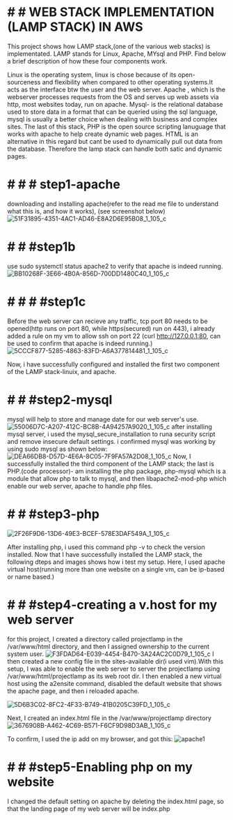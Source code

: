 # # # WEB STACK IMPLEMENTATION (LAMP STACK) IN AWS

This project shows how LAMP stack,(one of the various web stacks) is implementated. LAMP stands for Linux, Apache, MYsql and PHP. Find below a brief description of how these four components work.

Linux is the operating system, linux is chose because of its open-sourceness and flexibility when compared to other operating systems.It acts as the interface btw the user and the web server. Apache , which is the webserver processes requests from the OS and serves up web assets via http, most websites today, run on apache. Mysql- is the relational database used to store data in a format that can be queried using the sql language, mysql is usually a better choice when dealing with business and complex sites. The last of this stack, PHP is the open source scripting lanuguage that works with apache to help create dynamic web pages. HTML is an alternative in this regard but cant be used to dynamically pull out data from the database. Therefore the lamp stack can handle both satic and dynamic pages.
# # # # step1-apache
downloading and installing apache(refer to the read me file to understand what this is, and how it works), (see screenshot below)
![51F31895-4351-4AC1-AD46-E8A2D6E95B08_1_105_c](https://user-images.githubusercontent.com/80499748/112824457-66fb0b80-903f-11eb-80d3-2382ca7cde7b.jpeg)

# # # #step1b
use sudo systemctl status apache2 to verify that apache is indeed running.
![BB10268F-3E66-4B0A-856D-700DD1480C40_1_105_c](https://user-images.githubusercontent.com/80499748/112824849-e557ad80-903f-11eb-91b4-e4da7a0b2d8b.jpeg)

# # # # #step1c
Before the web server can recieve any traffic, tcp port 80 needs to be opened(http runs on port 80, while https(secured) run on 443), i already added a rule on my vm to allow ssh on port 22 (curl http://127.0.0.1:80, can be used to confirm that apache is indeed running.)
![5CCCF877-5285-4863-83FD-A6A377814481_1_105_c](https://user-images.githubusercontent.com/80499748/112825802-108ecc80-9041-11eb-9f28-d4b774648816.jpeg)

Now, i have successfully configured and installed the first two component of the LAMP stack-linuix, and apache.
# # # #step2-mysql
mysql will help to store and manage date for our web server's use.
![55006D7C-A207-412C-BC8B-4A94257A9020_1_105_c](https://user-images.githubusercontent.com/80499748/112827242-ec33ef80-9042-11eb-9857-31a22f01e6c7.jpeg)
after installing mysql server, i used the mysql_secure_installation to runa security script and remove insecure default settings. i confirmed mysql was working by using sudo mysql as shown below:
![DEA66DB8-D57D-4E6A-8C05-7F9FA57A2D08_1_105_c](https://user-images.githubusercontent.com/80499748/112827545-56e52b00-9043-11eb-972e-079297be19fc.jpeg)
Now, I successfully installed the third component of the LAMP stack; the last is PHP.(code processor)- am installing the php package, php-mysql which is a module that allow php to talk to mysql, and then libapache2-mod-php which enable our web server, apache to handle php files.
# # # #step3-php
![2F26F9D6-13D6-49E3-BCEF-578E3DAF549A_1_105_c](https://user-images.githubusercontent.com/80499748/112827782-a75c8880-9043-11eb-8939-919ceff71e5a.jpeg)

After installing php, i used this command php -v to check the version installed. Now that I have successfully installed the LAMP stack, the following dteps and images shows how i test my setup. Here, I used apache virtual host(running more than one website on a single vm, can be ip-based or name based.)

# # # #step4-creating a v.host for my web server
for this project, I created a directory called projectlamp in the /var/www/html directory, and then I assigned ownership to the current system user.
![F3FDAD64-E039-4454-B470-3A24AC2C0D79_1_105_c](https://user-images.githubusercontent.com/80499748/112829666-497d7000-9046-11eb-875a-b6eb318b9f38.jpeg)
I then created a new config file in the sites-available dir(i used vim).With this setup, I was able to enable the web server to server the projectlamp using /var/www/html/projectlamp as its web root dir. I then enabled a new virtual host using the a2ensite command, disabled the default website that shows the apache page, and then i reloaded apache.

![5D6B3C02-8FC2-4F33-B749-41B0205C39FD_1_105_c](https://user-images.githubusercontent.com/80499748/112830237-1be4f680-9047-11eb-9f02-e8ca20b017d7.jpeg)

Next, I created an index.html file in the /var/www/projectlamp directory
![3676908B-A462-4C69-B571-F6CF9D98D3AB_1_105_c](https://user-images.githubusercontent.com/80499748/112831722-361fd400-9049-11eb-9a1c-c0312b8c4ad3.jpeg)

To confirm, I used the ip add on my browser, and got this:
![apache1](https://user-images.githubusercontent.com/80499748/112832066-a75f8700-9049-11eb-83cf-01fbd5d4e8da.PNG)

# # # #step5-Enabling php on my website
I changed the default setting on apache by deleting the index.html page, so that the landing page of my web server will be index.php





